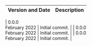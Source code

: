 |Version and Date       | Description           |
|-----------------------|-----------------------|

| 0.0.0<br>February 2022 | Initial commit. |
| 0.0.0<br>February 2022 | Initial commit. |
| 0.0.0<br>February 2022 | Initial commit. |
